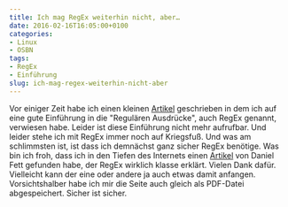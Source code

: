 ```yaml
---
title: Ich mag RegEx weiterhin nicht, aber…
date: 2016-02-16T16:05:00+0100
categories:
- Linux
- OSBN
tags:
- RegEx
- Einführung
slug: ich-mag-regex-weiterhin-nicht-aber
---
```

Vor einiger Zeit habe ich einen kleinen [Artikel](/ich-mag-regex-noch-immer-nicht-aber/) geschrieben in dem ich auf eine gute Einführung in die "Regulären Ausdrücke", auch RegEx genannt, verwiesen habe. Leider ist diese Einführung nicht mehr aufrufbar. Und leider stehe ich mit RegEx immer noch auf Kriegsfuß. Und was am schlimmsten ist, ist dass ich demnächst ganz sicher RegEx benötige. Was bin ich froh, dass ich in den Tiefen des Internets einen [Artikel](https://www.danielfett.de/internet-und-opensource,artikel,regulaere-ausdruecke) von Daniel Fett gefunden habe, der RegEx wirklich klasse erklärt. Vielen Dank dafür. Vielleicht kann der eine oder andere ja auch etwas damit anfangen. Vorsichtshalber habe ich mir die Seite auch gleich als PDF-Datei abgespeichert. Sicher ist sicher.
